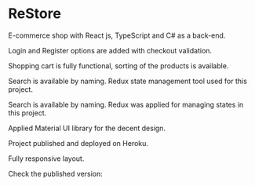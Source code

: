 # ReStore

E-commerce shop with React js, TypeScript and C# as a back-end.

Login and Register options are added with checkout validation.

Shopping cart is fully functional, sorting of the products is available.

Search is available by naming. Redux state management tool used for this project.

Search is available by naming. Redux was applied for managing states in this project.

Applied Material UI library for the decent design.

Project published and deployed on Heroku.

Fully responsive layout.

Check the published version:
